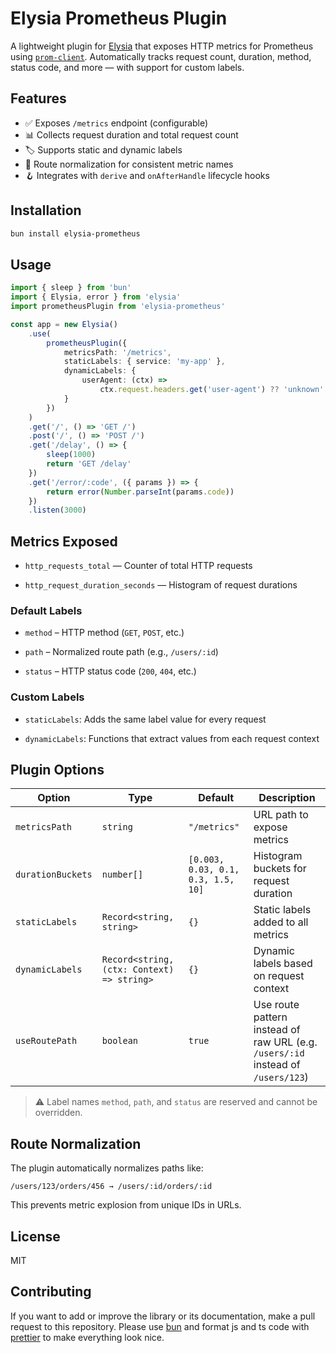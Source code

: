 # Elysia Prometheus Plugin

A lightweight plugin for [Elysia](https://elysiajs.com/) that exposes HTTP metrics for Prometheus using [`prom-client`](https://github.com/siimon/prom-client). Automatically tracks request count, duration, method, status code, and more — with support for custom labels.

## Features

- ✅ Exposes `/metrics` endpoint (configurable)
- 📊 Collects request duration and total request count
- 🏷 Supports static and dynamic labels
- 🧠 Route normalization for consistent metric names
- 🪝 Integrates with `derive` and `onAfterHandle` lifecycle hooks

## Installation

```bash
bun install elysia-prometheus
```

## Usage

```ts
import { sleep } from 'bun'
import { Elysia, error } from 'elysia'
import prometheusPlugin from 'elysia-prometheus'

const app = new Elysia()
	.use(
		prometheusPlugin({
			metricsPath: '/metrics',
			staticLabels: { service: 'my-app' },
			dynamicLabels: {
				userAgent: (ctx) =>
					ctx.request.headers.get('user-agent') ?? 'unknown'
			}
		})
	)
	.get('/', () => 'GET /')
	.post('/', () => 'POST /')
	.get('/delay', () => {
		sleep(1000)
		return 'GET /delay'
	})
	.get('/error/:code', ({ params }) => {
		return error(Number.parseInt(params.code))
	})
	.listen(3000)
```

## Metrics Exposed

- `http_requests_total` — Counter of total HTTP requests

- `http_request_duration_seconds` — Histogram of request durations

### Default Labels

- `method` – HTTP method (`GET`, `POST`, etc.)

- `path` – Normalized route path (e.g., `/users/:id`)

- `status` – HTTP status code (`200`, `404`, etc.)

### Custom Labels

- `staticLabels`: Adds the same label value for every request

- `dynamicLabels`: Functions that extract values from each request context

## Plugin Options

| Option            | Type                                       | Default                            | Description                                                                      |
| ----------------- | ------------------------------------------ | ---------------------------------- | -------------------------------------------------------------------------------- |
| `metricsPath`     | `string`                                   | `"/metrics"`                       | URL path to expose metrics                                                       |
| `durationBuckets` | `number[]`                                 | `[0.003, 0.03, 0.1, 0.3, 1.5, 10]` | Histogram buckets for request duration                                           |
| `staticLabels`    | `Record<string, string>`                   | `{}`                               | Static labels added to all metrics                                               |
| `dynamicLabels`   | `Record<string, (ctx: Context) => string>` | `{}`                               | Dynamic labels based on request context                                          |
| `useRoutePath`    | `boolean`                                  | `true`                             | Use route pattern instead of raw URL (e.g. `/users/:id` instead of `/users/123`) |

> ⚠️ Label names `method`, `path`, and `status` are reserved and cannot be overridden.

## Route Normalization

The plugin automatically normalizes paths like:

```
/users/123/orders/456 → /users/:id/orders/:id
```

This prevents metric explosion from unique IDs in URLs.

## License

MIT

## Contributing

If you want to add or improve the library or its documentation, make a pull request to this repository. Please use [bun](https://bun.sh) and format js and ts code with [prettier](https://prettier.io/) to make everything look nice.
